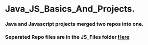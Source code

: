 # Java_JS_Basics_And_Projects.
### Java and Javascript projects merged two repos into one.
### Separated Repo files are in the JS_Files folder  <a href="https://github.com/josephkb87/Java_JS_Basics_n_Projects/tree/main/JS_Files">Here</a>
